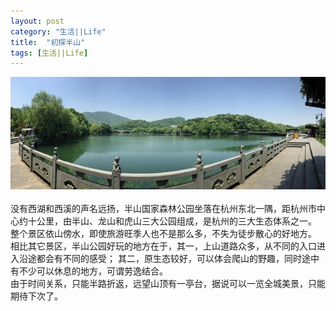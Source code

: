 ```yaml
---
layout: post
category: "生活||Life"
title:  "初探半山"
tags: [生活||Life]
---
```

![](/images/2019/bs.JPG)<BR><BR>
没有西湖和西溪的声名远扬，半山国家森林公园坐落在杭州东北一隅，距杭州市中心约十公里，由半山、龙山和虎山三大公园组成，是杭州的三大生态体系之一。
整个景区依山傍水，即使旅游旺季人也不是那么多，不失为徒步散心的好地方。
<BR>
相比其它景区，半山公园好玩的地方在于，其一，上山道路众多，从不同的入口进入沿途都会有不同的感受；
其二，原生态较好，可以体会爬山的野趣，同时途中有不少可以休息的地方，可谓劳逸结合。
<BR>
由于时间关系，只能半路折返，远望山顶有一亭台，据说可以一览全城美景，只能期待下次了。


